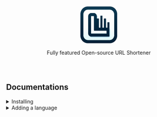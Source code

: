 <div style="text-align: center;padding:30px 0" align="center">

<img src="assets/linkos-full.png" width="100" />

Fully featured Open-source URL Shortener

</div>

## Documentations

<details>
<summary>Installing</summary>
As of now Linkos is still in alpha, that's why the installation instruction is concise

Clone these two files to your server

```shell
curl https://raw.githubusercontent.com/byawitz/linkos/master/docker-compose.yml -o docker-compose.yml
curl https://raw.githubusercontent.com/byawitz/linkos/master/.env.example -o .env
```

Edit the `.env` files and set the values for your `Appwrite.version >= 1.5.0` endpoint, project id and API key.

```ini
APPWRITE_ENDPOINT = "https://cloud.appwrite.io/v1"
APPWRITE_PROJECT_ID = "project ID"
APPWRITE_API_KEY = "API key"
```

Run

```shell
docker compose up -d
```

Now you'll need to install Linkos by entering the main container and running the following command

```shell
docker exec -it linkos bash
bun src/index.ts --install
```

You'll be asked to enter email for the admin user; this should be a user that you've created in
your Appwrite project.

Now you can seed the database if you want to have some demo data by running

```shell
docker exec -it linkos bash
bun src/index.ts --databases-seeder
```

</details>
<details>
<summary>Adding a language</summary>

We are welcoming any new language PR! Languages are added to `dashboard` only, the rest as API errors are available only in English.

To add a language to `Linkos`, follow these steps, we'll use `es` for this example.

### 1. Add the new language to the [I18n](./apps/dashboard/src/locale/I18n.ts) file, irrelevant lines were omitted. 
```ts
import es from './languages/es.json';

type SystemLang = 'en' | 'he' | 'es';

const LANG_ES: SystemLang = 'es';

const i18n = createI18n({
  ...  
  messages: {
    ...  
    [LANG_ES]: es
  }
});

const allLanguages = [
  { lang: LANG_ES, title: 'Español' }
];

export { ... LANG_ES, ... };

export default i18n;
```

### 2. Add the new language name to all available locale files.
For example, in the English one.
```json
{
  "English": "English",
  "Español": "Spanish",
  ...
}
```

### 3. Translate to your language.
Copy the `en.json` file to `es.json` and translate all the strings.

### 4. Submit for PR.
</details>